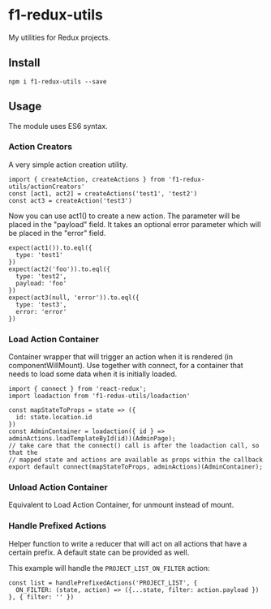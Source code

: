 # f1-redux-utils

My utilities for Redux projects.

## Install

`npm i f1-redux-utils --save`

## Usage

The module uses ES6 syntax.

### Action Creators

A very simple action creation utility.

```
import { createAction, createActions } from 'f1-redux-utils/actionCreators'
const [act1, act2] = createActions('test1', 'test2')
const act3 = createAction('test3')
```

Now you can use act1() to create a new action.
The parameter will be placed in the "payload" field.
It takes an optional error parameter which will be placed in the
"error" field.

```
expect(act1()).to.eql({
  type: 'test1'
})
expect(act2('foo')).to.eql({
  type: 'test2',
  payload: 'foo'
})
expect(act3(null, 'error')).to.eql({
  type: 'test3',
  error: 'error'
})
```

### Load Action Container

Container wrapper that will trigger an action when it is rendered (in componentWillMount).
Use together with connect, for a container that needs to load some data when it is initially loaded.

```
import { connect } from 'react-redux';
import loadaction from 'f1-redux-utils/loadaction'

const mapStateToProps = state => ({
  id: state.location.id
})
const AdminContainer = loadaction({ id } => adminActions.loadTemplateById(id))(AdminPage);
// take care that the connect() call is after the loadaction call, so that the
// mapped state and actions are available as props within the callback
export default connect(mapStateToProps, adminActions)(AdminContainer);
```

### Unload Action Container

Equivalent to Load Action Container, for unmount instead of mount.

### Handle Prefixed Actions

Helper function to write a reducer that will act on all actions that have a certain prefix.
A default state can be provided as well.

This example will handle the `PROJECT_LIST_ON_FILTER` action:

```
const list = handlePrefixedActions('PROJECT_LIST', {
  ON_FILTER: (state, action) => ({...state, filter: action.payload })
}, { filter: '' })
```

